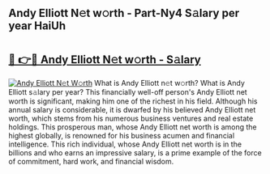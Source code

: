 ## Andy Elliott N𝚎t w𝚘rth - Part-Ny4 S𝚊lary per year HaiUh

# <h2><a href="http://gc4n2ll.nevu.top/?p=Andy+Elliott">🔗 👉🔴 Andy Elliott N𝚎t w𝚘rth - S𝚊lary</a></h2>

[![Andy Elliott N𝚎t W𝚘rth](https://i.imgur.com/Oavwk0R.jpeg)](http://gc4n2ll.nevu.top/?p=Andy+Elliott)
What is Andy Elliott n𝚎t w𝚘rth? What is Andy Elliott s𝚊lary per year?
This financially well-off person's Andy Elliott net worth is significant, making him one of the richest in his field. Although his annual salary is considerable, it is dwarfed by his believed Andy Elliott net worth, which stems from his numerous business ventures and real estate holdings. This prosperous man, whose Andy Elliott net worth is among the highest globally, is renowned for his business acumen and financial intelligence. This rich individual, whose Andy Elliott net worth is in the billions and who earns an impressive salary, is a prime example of the force of commitment, hard work, and financial wisdom.
